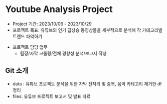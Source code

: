# Youtube Analysis Project
* Project 기간: 2023/10/06 - 2023/10/29
* 프로젝트 목표: 유튜브의 인기 급상승 동영상들을 세부적으로 분석해 각 카테고리별 트렌드 파악하기
- 프로젝트 담당 업무
    - 팀장/자막 크롤링/전체 경향성 분석/보고서 작성

## Git 소개
- data : 유튜브 프로젝트 분석을 위한 자막 전처리 및 중복, 음악 카테고리 제거한 df 정리
- files: 유튜브 프로젝트 보고서 및 발표 자료